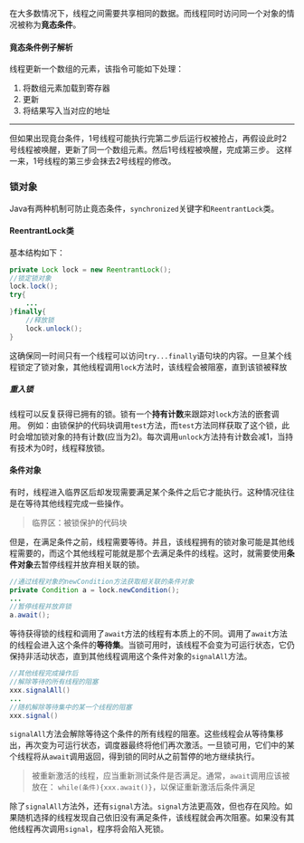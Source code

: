 在大多数情况下，线程之间需要共享相同的数据。而线程同时访问同一个对象的情况被称为**竟态条件**。
#### 竟态条件例子解析
线程更新一个数组的元素，该指令可能如下处理：
1. 将数组元素加载到寄存器
2. 更新
3. 将结果写入当对应的地址

---
但如果出现竟台条件，1号线程可能执行完第二步后运行权被抢占，再假设此时2号线程被唤醒，更新了同一个数组元素。然后1号线程被唤醒，完成第三步。
这样一来，1号线程的第三步会抹去2号线程的修改。
### 锁对象
Java有两种机制可防止竟态条件，`synchronized`关键字和`ReentrantLock`类。
#### ReentrantLock类
基本结构如下：
```java
private Lock lock = new ReentrantLock();
//锁定锁对象
lock.lock();
try{
	...
}finally{
	//释放锁
	lock.unlock();
}
```
这确保同一时间只有一个线程可以访问`try...finally`语句块的内容。一旦某个线程锁定了锁对象，其他线程调用`lock`方法时，该线程会被阻塞，直到该锁被释放
##### 重入锁
线程可以反复获得已拥有的锁。锁有一个**持有计数**来跟踪对`lock`方法的嵌套调用。
例如：由锁保护的代码块调用`test`方法，而`test`方法同样获取了这个锁，此时会增加锁对象的持有计数(应当为2)。每次调用`unlock`方法持有计数会减1，当持有技术为0时，线程释放锁。
#### 条件对象
有时，线程进入临界区后却发现需要满足某个条件之后它才能执行。这种情况往往是在等待其他线程完成一些操作。
>临界区：被锁保护的代码块

但是，在满足条件之前，线程需要等待。并且，该线程拥有的锁对象可能是其他线程需要的，而这个其他线程可能就是那个去满足条件的线程。这时，就需要使用**条件对象**去暂停线程并放弃相关联的锁。
```java
//通过线程对象的newCondition方法获取相关联的条件对象
private Condition a = lock.newCondition();
...
//暂停线程并放弃锁
a.await();
```
等待获得锁的线程和调用了`await`方法的线程有本质上的不同。调用了`await`方法的线程会进入这个条件的**等待集**。当锁可用时，该线程不会变为可运行状态，它仍保持非活动状态，直到其他线程调用这个条件对象的`signalAll`方法。
```java
//其他线程完成操作后
//解除等待的所有线程的阻塞
xxx.signalAll()
...
//随机解除等待集中的某一个线程的阻塞
xxx.signal()
```
`signalAll`方法会解除等待这个条件的所有线程的阻塞。这些线程会从等待集移出，再次变为可运行状态，调度器最终将他们再次激活。一旦锁可用，它们中的某个线程将从`await`调用返回，得到锁的同时从之前暂停的地方继续执行。
>被重新激活的线程，应当重新测试条件是否满足。通常，`await`调用应该被放在：
>`while(条件){xxx.await()}`，以保证重新激活后条件满足

除了`signalAll`方法外，还有`signal`方法。`signal`方法更高效，但也存在风险。如果随机选择的线程发现自己依旧没有满足条件，该线程就会再次阻塞。如果没有其他线程再次调用`signal`，程序将会陷入死锁。